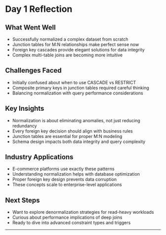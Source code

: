 # Day 1 Reflection

## What Went Well
- Successfully normalized a complex dataset from scratch
- Junction tables for M:N relationships make perfect sense now
- Foreign key cascades provide elegant solutions for data integrity
- Complex multi-table joins are becoming more intuitive

## Challenges Faced
- Initially confused about when to use CASCADE vs RESTRICT
- Composite primary keys in junction tables required careful thinking
- Balancing normalization with query performance considerations

## Key Insights
- Normalization is about eliminating anomalies, not just reducing redundancy
- Every foreign key decision should align with business rules
- Junction tables are essential for proper M:N modeling
- Schema design impacts both data integrity and query complexity

## Industry Applications
- E-commerce platforms use exactly these patterns
- Understanding normalization helps with database optimization
- Proper foreign key design prevents data corruption
- These concepts scale to enterprise-level applications

## Next Steps
- Want to explore denormalization strategies for read-heavy workloads
- Curious about performance implications of deep joins
- Ready to dive into advanced constraint types and triggers

---
